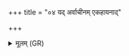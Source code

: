 +++
title = "०४ यद् अर्वाचीनम् एकहायनाद्"

+++
<details><summary>मूलम् (GR)</summary>

यद् अर्वाचीनम् एकहायनाद्  
अनृतं किं चोदिम ।  
(…) ॥ +++(see 3cd)+++
</details>